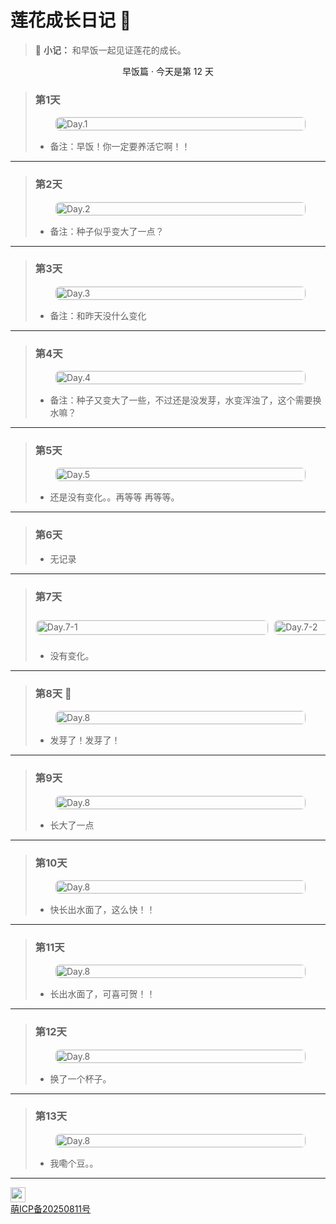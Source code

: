# 莲花成长日记 🌸

> :memo: **小记：** 和早饭一起见证莲花的成长。
  
<center>早饭篇 · 今天是第 12 天</center>

> ### 第1天  
> <div style="display: flex; justify-content: center;">
>   <img src="https://moitr.cn-sy1.rains3.com/Lotus-Diary/d1.jpg" style="border-radius: 8px; max-width: 400px; width: 100%; height: auto; border: 1px solid #eee;" alt="Day.1" title="Day.1">
> </div>
> <ul><li>备注：早饭！你一定要养活它啊！！</li></ul>
---  
> ### 第2天  
> <div style="display: flex; justify-content: center;">
>   <img src="https://moitr.cn-sy1.rains3.com/Lotus-Diary/d2.jpg" style="border-radius: 8px; max-width: 400px; width: 100%; height: auto; border: 1px solid #eee;" alt="Day.2" title="Day.2">
> </div>
> <ul><li>备注：种子似乎变大了一点？</li></ul>
---  
> ### 第3天  
> <div style="display: flex; justify-content: center;">
>   <img src="https://moitr.cn-sy1.rains3.com/Lotus-Diary/d3.jpg" style="border-radius: 8px; max-width: 400px; width: 100%; height: auto; border: 1px solid #eee;" alt="Day.3" title="Day.3">
> </div>
> <ul><li>备注：和昨天没什么变化</li></ul>
---
> ### 第4天  
> <div style="display: flex; justify-content: center;">
>   <img src="https://moitr.cn-sy1.rains3.com/Lotus-Diary/d4.jpg" style="border-radius: 8px; max-width: 400px; width: 100%; height: auto; border: 1px solid #eee;" alt="Day.4" title="Day.4">
> </div>
> <ul><li>备注：种子又变大了一些，不过还是没发芽，水变浑浊了，这个需要换水嘛？</li></ul>
---
> ### 第5天  
> <div style="display: flex; justify-content: center;">
>   <img src="https://moitr.cn-sy1.rains3.com/Lotus-Diary/d5.jpg" style="border-radius: 8px; max-width: 400px; width: 100%; height: auto; border: 1px solid #eee;" alt="Day.5" title="Day.5">
> </div>
> <ul><li>还是没有变化。。再等等 再等等。</li></ul>
---
> ### 第6天  
> <ul><li>无记录</li></ul>
---
> ### 第7天  
> <div style="width: 100%; overflow-x: auto; scroll-snap-type: x mandatory; display: flex; gap: 10px; padding: 10px 0; -webkit-overflow-scrolling: touch;">
>   <div style="scroll-snap-align: start; flex: 0 0 auto; width: 80%; max-width: 400px;">
>     <img src="https://moitr.cn-sy1.rains3.com/Lotus-Diary/d7-0.jpg" style="border-radius: 8px; width: 100%; height: auto; border: 1px solid #eee;" alt="Day.7-1">
>   </div>
>   <div style="scroll-snap-align: start; flex: 0 0 auto; width: 80%; max-width: 400px;">
>     <img src="https://moitr.cn-sy1.rains3.com/Lotus-Diary/d7-1.jpg" style="border-radius: 8px; width: 100%; height: auto; border: 1px solid #eee;" alt="Day.7-2">
>   </div>
> </div>
> <ul><li>没有变化。</li></ul>
---
> ### 第8天 🌱
> <div style="display: flex; justify-content: center;">
>   <img src="https://moitr.cn-sy1.rains3.com/Lotus-Diary/d8.jpg" style="border-radius: 8px; max-width: 400px; width: 100%; height: auto; border: 1px solid #eee;" alt="Day.8" title="Day.8">
> </div>
> <ul><li>发芽了！发芽了！</li></ul>
---
> ### 第9天
> <div style="display: flex; justify-content: center;">
>   <img src="https://moitr.cn-sy1.rains3.com/Lotus-Diary/d9.jpg" style="border-radius: 8px; max-width: 400px; width: 100%; height: auto; border: 1px solid #eee;" alt="Day.8" title="Day.9">
> </div>
> <ul><li>长大了一点</li></ul>
---
> ### 第10天
> <div style="display: flex; justify-content: center;">
>   <img src="https://moitr.cn-sy1.rains3.com/Lotus-Diary/d10.jpg" style="border-radius: 8px; max-width: 400px; width: 100%; height: auto; border: 1px solid #eee;" alt="Day.8" title="Day.9">
> </div>
> <ul><li>快长出水面了，这么快！！</li></ul>
---
> ### 第11天
> <div style="display: flex; justify-content: center;">
>   <img src="https://moitr.cn-sy1.rains3.com/Lotus-Diary/d11.jpg" style="border-radius: 8px; max-width: 400px; width: 100%; height: auto; border: 1px solid #eee;" alt="Day.8" title="Day.9">
> </div>
> <ul><li>长出水面了，可喜可贺！！</li></ul>
---
> ### 第12天
> <div style="display: flex; justify-content: center;">
>   <img src="https://moitr.cn-sy1.rains3.com/Lotus-Diary/d12.jpg" style="border-radius: 8px; max-width: 400px; width: 100%; height: auto; border: 1px solid #eee;" alt="Day.8" title="Day.9">
> </div>
> <ul><li>换了一个杯子。</li></ul>
---
> ### 第13天
> <div style="display: flex; justify-content: center;">
>   <img src="https://moitr.cn-sy1.rains3.com/Lotus-Diary/d13.jpg" style="border-radius: 8px; max-width: 400px; width: 100%; height: auto; border: 1px solid #eee;" alt="Day.8" title="Day.9">
> </div>
> <ul><li>我嘞个豆。。</li></ul>
---
<div style="display: block;">
    <a href="https://lotus.moitr.ren" target="_blank">
        <img src="https://ipv6test.wcode.net/badges/ipv6.svg?host=lotus.moitr.ren" alt="" style="max-width: 100%; height: 24px;"/>
    </a>
</div>
<div style="display: block;">
    <a href="https://icp.gov.moe/?keyword=20250811" target="_blank">萌ICP备20250811号</a>
</div>
